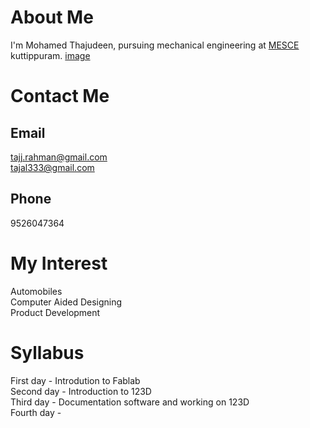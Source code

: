 # About Me
  I'm Mohamed Thajudeen, pursuing mechanical engineering at [MESCE](www.mesce.ac.in/) kuttippuram. [image](IMG_9704.JPG)
  
# Contact Me
   
## Email
tajj.rahman@gmail.com
</br>tajal333@gmail.com
       
## Phone 
9526047364
       
# My Interest
Automobiles
</br>Computer Aided Designing
</br>Product Development</br>
  
# Syllabus
First day - Introdution to Fablab </br>
Second day - Introduction to 123D </br>
Third day - Documentation software and working on 123D </br>
Fourth day -

  
